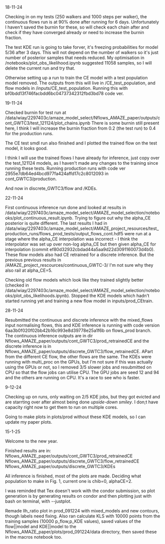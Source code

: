 18-11-24

Checking in on my tests (250 walkers and 1000 steps per walker), the continuous flows run is at 90% done after running for 6 days. Unfortunately I haven't saved the burnin for these, so will check each chain after and check if they have converged already or need to increase the burnin fraction.

The test KDE run is going to take forver, it's freezing probabilities for model 5/36 after 3 days. This will not depend on the number of walkers so it's just number of posterior samples that needs reduced. My optimisation in /notebooks/plot_obs_likelihood.ipynb suggested 11058 samples, so I will delete the current run and try that.

Otherwise setting up a run to train the CE model with a test population model removed. The outputs from this will live in /CE_test_population, and flow models in /inputs/CE_test_population. Running this with bf0bdd13f746facbdd6bc04737342312fbd3bd78 code ver.

19-11-24

Checked burnin for test run at /data/wiay/2297403c/amaze_model_select/Nflows_AMAZE_paper/outputs/cont_GWTC3/test_121124/plot_chains.ipynb
There is some burnin still present here, I think I will increase the burnin fraction from 0.2 (the test run) to 0.4 for the production runs.

The CE test smdl run also finished and I plotted the trained flow on the test model, it looks good.

I think I will use the trained flows I have already for inference, just copy over the test_121124 models, as I haven't made any changes to the training since running these tests. Running production runs with code ver 2955e7db64ed4bcd977fa424affd17c2c8012093 in cont_GWTC3/production.

And now in discrete_GWTC3/flow and /KDEs.

22-11-24

First continuous inference run done and looked at results in /data/wiay/2297403c/amaze_model_select/AMAZE_model_selection/notebooks/plot_continuous_result.ipynb. Trying to figure out why the alpha_CE posterior is quite different. The last results I had in /data/wiay/2297403c/amaze_model_select/AMAZE_project_resources/test_production_runs/flows_prod_tests/output_flows_cont.hdf5 were run at a stage where the alpha_CE interpolation was incorrect - I think the interpolator was set up over non-log alpha_CE but then given alpha_CE for interpolation (commit ef80d32932cbdad44a5aa9d22d3091160073d4b0). These flow models also had CE retrained for a discrete inference. But the previous previous results in /AMAZE_project_rescources/continuous_GWTC-3/ I'm not sure why they also rail at alpha_CE=5. 

Checking old flow models which look like they trained slightly better (checked in /data/wiay/2297403c/amaze_model_select/AMAZE_model_selection/notebooks/plot_obs_likelihoods.ipynb). Stopped the KDE models which hadn't started running yet and training a new flow model in inputs/prod_CEtrain.

28-11-24

Resubmitted the continuous and discrete inference with the mixed_flows input normalising flows, this and KDE inference is running with code version 6aa3b0f020f02bb42b16c993e8d39778e25a1f6b on flows_prod branch. The continuous inference outputs are in dir Nflows_AMAZE_paper/outputs/cont_GWTC3/prod_retrainedCE and the discrete inference is in Nflows_AMAZE_paper/outputs/discrete_GWTC3/flow_retrainedCE. APart from the different CE flow, the other flows are the same.
The KDEs were running with multi_proc on the GPUs, but I'm not sure if this was actually using the GPUs or not, so I removed 3/5 slower jobs and resubmitted on CPU so that the flow jobs can utilise CPU. The GPU jobs are seed 12 and 94 and the others are running on CPU. It's a race to see who is faster.

9-12-24

Checking up on runs, only waiting on 2/5 KDE jobs, but they got evicted and are starrting over after almost being done *upside-down smiley*. I don;t have capacity right now to get them to run on multiple cores.

Going to make plots in plots/prod without these KDE models, so I can update my paper plots.

15-1-25

Welcome to the new year. 

Finished results are in:
Nflows_AMAZE_paper/outputs/cont_GWTC3/prod_retrainedCE
Nflows_AMAZE_paper/outputs/discrete_GWTC3/flow_retrainedCE
Nflows_AMAZE_paper/outputs/discrete_GWTC3/KDEs

All inference is finished, most of the plots are made. Deciding what population to make in Fig. 1, current one is chib=0, alphaCE=2.

I was reminded that Tex doesn't work with the condor submission, so plot generation is by generating results on condor and then plotting just with bash on terminal, with --justplot.

Remade llh_ratio plot in prod_091224 with mixed_models and new contours, though labels need fixing.
Also ran calculate KLS with 10000 points from the training samples (10000 p_flow,p_KDE values), saved values of the flow||model and KDE||model to the Nflows_AMAZE_paper/plots/prod_091224/data directory, then saved these in the macros notebook too.